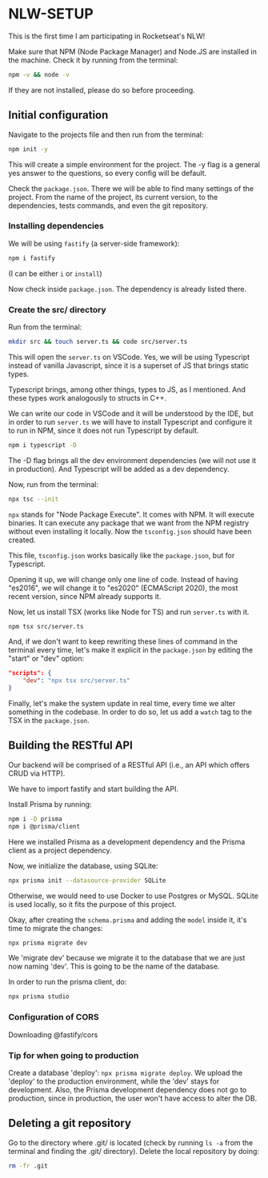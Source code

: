 # **NLW-SETUP**

This is the first time I am participating in Rocketseat's NLW!

Make sure that NPM (Node Package Manager) and Node.JS are installed in the machine. Check it by running from the terminal:

```bash
npm -v && node -v
```
If they are not installed, please do so before proceeding.

## **Initial configuration**
Navigate to the projects file and then run from the terminal:

```bash
npm init -y
```
This will create a simple environment for the project. The -y flag is a general yes answer to the questions, so every config will be default.

Check the `package.json`. There we will be able to find many settings of the project. From the name of the project, its current version, to the dependencies, tests commands, and even the git repository.

### **Installing dependencies**
We will be using `fastify` (a server-side framework):

```bash
npm i fastify
```
(I can be either `i` or `install`)

Now check inside `package.json`. The dependency is already listed there.

### **Create the src/ directory**
Run from the terminal:

```bash
mkdir src && touch server.ts && code src/server.ts
```

This will open the `server.ts` on VSCode. Yes, we will be using Typescript instead of vanilla Javascript, since it is a superset of JS that brings static types.

Typescript brings, among other things, types to JS, as I mentioned. And these types work analogously to structs in C++.

We can write our code in VSCode and it will be understood by the IDE, but in order to run `server.ts` we will have to install Typescript and configure it to run in NPM, since it does not run Typescript by default.

```bash
npm i typescript -D
```

The -D flag brings all the dev environment dependencies (we will not use it in production). And Typescript will be added as a dev dependency.

Now, run from the terminal:
```bash
npx tsc --init
```

`npx` stands for "Node Package Execute". It comes with NPM. It will execute binaries. It can execute any package that we want from the NPM registry without even installing it locally. Now the `tsconfig.json` should have been created.

This file, `tsconfig.json` works basically like the `package.json`, but for Typescript. 

Opening it up, we will change only one line of code. Instead of having "es2016", we will change it to "es2020" (ECMAScript 2020), the most recent version, since NPM already supports it.

Now, let us install TSX (works like Node for TS) and run `server.ts` with it.

```bash
npm tsx src/server.ts
```

And, if we don't want to keep rewriting these lines of command in the terminal every time, let's make it explicit in the `package.json` by editing the "start" or "dev" option:

```json
"scripts": {
    "dev": "npx tsx src/server.ts"
}
```

Finally, let's make the system update in real time, every time we alter something in the codebase. In order to do so, let us add a `watch` tag to the TSX in the `package.json`.


## Building the RESTful API
Our backend will be comprised of a RESTful API (i.e., an API which offers CRUD via HTTP).

We have to import fastify and start building the API.

Install Prisma by running:
```bash
npm i -D prisma
npm i @prisma/client
```
Here we installed Prisma as a development dependency and the Prisma client as a project dependency.

Now, we initialize the database, using SQLite:
```bash
npx prisma init --datasource-provider SQLite
```
Otherwise, we would need to use Docker to use Postgres or MySQL. SQLite is used locally, so it fits the purpose of this project.

Okay, after creating the `schema.prisma` and adding the `model` inside it, it's time to migrate the changes:

```bash
npx prisma migrate dev
```
We 'migrate dev' because we migrate it to the database that we are just now naming 'dev'. This is going to be the name of the database.

In order to run the prisma client, do:
```bash
npx prisma studio
```

### Configuration of CORS
Downloading @fastify/cors


### Tip for when going to production
Create a database 'deploy': `npx prisma migrate deploy`. We upload the 'deploy' to the production environment, while the 'dev' stays for development. Also, the Prisma development dependency does not go to production, since in production, the user won't have access to alter the DB.


## Deleting a git repository
Go to the directory where .git/ is located (check by running `ls -a` from the terminal and finding the .git/ directory). Delete the local repository by doing:
```bash
rm -fr .git
```
